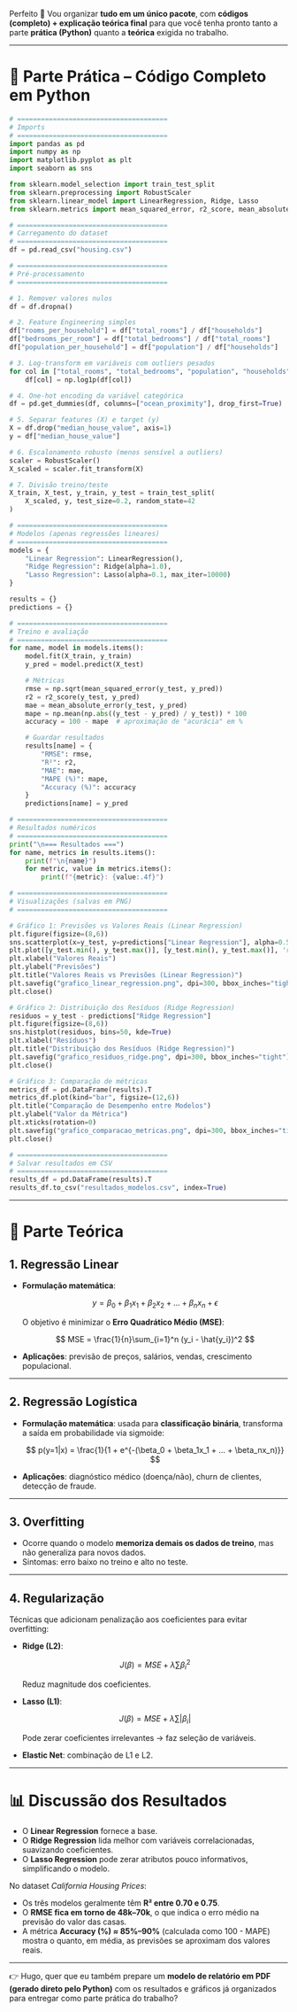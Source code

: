 Perfeito 🙌
Vou organizar **tudo em um único pacote**, com **códigos (completo) + explicação teórica final** para que você tenha pronto tanto a parte **prática (Python)** quanto a **teórica** exigida no trabalho.

---

# 📌 Parte Prática – Código Completo em Python

```python
# ======================================
# Imports
# ======================================
import pandas as pd
import numpy as np
import matplotlib.pyplot as plt
import seaborn as sns

from sklearn.model_selection import train_test_split
from sklearn.preprocessing import RobustScaler
from sklearn.linear_model import LinearRegression, Ridge, Lasso
from sklearn.metrics import mean_squared_error, r2_score, mean_absolute_error

# ======================================
# Carregamento do dataset
# ======================================
df = pd.read_csv("housing.csv")

# ======================================
# Pré-processamento
# ======================================

# 1. Remover valores nulos
df = df.dropna()

# 2. Feature Engineering simples
df["rooms_per_household"] = df["total_rooms"] / df["households"]
df["bedrooms_per_room"] = df["total_bedrooms"] / df["total_rooms"]
df["population_per_household"] = df["population"] / df["households"]

# 3. Log-transform em variáveis com outliers pesados
for col in ["total_rooms", "total_bedrooms", "population", "households"]:
    df[col] = np.log1p(df[col])

# 4. One-hot encoding da variável categórica
df = pd.get_dummies(df, columns=["ocean_proximity"], drop_first=True)

# 5. Separar features (X) e target (y)
X = df.drop("median_house_value", axis=1)
y = df["median_house_value"]

# 6. Escalonamento robusto (menos sensível a outliers)
scaler = RobustScaler()
X_scaled = scaler.fit_transform(X)

# 7. Divisão treino/teste
X_train, X_test, y_train, y_test = train_test_split(
    X_scaled, y, test_size=0.2, random_state=42
)

# ======================================
# Modelos (apenas regressões lineares)
# ======================================
models = {
    "Linear Regression": LinearRegression(),
    "Ridge Regression": Ridge(alpha=1.0),
    "Lasso Regression": Lasso(alpha=0.1, max_iter=10000)
}

results = {}
predictions = {}

# ======================================
# Treino e avaliação
# ======================================
for name, model in models.items():
    model.fit(X_train, y_train)
    y_pred = model.predict(X_test)

    # Métricas
    rmse = np.sqrt(mean_squared_error(y_test, y_pred))
    r2 = r2_score(y_test, y_pred)
    mae = mean_absolute_error(y_test, y_pred)
    mape = np.mean(np.abs((y_test - y_pred) / y_test)) * 100
    accuracy = 100 - mape  # aproximação de "acurácia" em %

    # Guardar resultados
    results[name] = {
        "RMSE": rmse,
        "R²": r2,
        "MAE": mae,
        "MAPE (%)": mape,
        "Accuracy (%)": accuracy
    }
    predictions[name] = y_pred

# ======================================
# Resultados numéricos
# ======================================
print("\n=== Resultados ===")
for name, metrics in results.items():
    print(f"\n{name}")
    for metric, value in metrics.items():
        print(f"{metric}: {value:.4f}")

# ======================================
# Visualizações (salvas em PNG)
# ======================================

# Gráfico 1: Previsões vs Valores Reais (Linear Regression)
plt.figure(figsize=(8,6))
sns.scatterplot(x=y_test, y=predictions["Linear Regression"], alpha=0.5)
plt.plot([y_test.min(), y_test.max()], [y_test.min(), y_test.max()], 'r--')
plt.xlabel("Valores Reais")
plt.ylabel("Previsões")
plt.title("Valores Reais vs Previsões (Linear Regression)")
plt.savefig("grafico_linear_regression.png", dpi=300, bbox_inches="tight")
plt.close()

# Gráfico 2: Distribuição dos Resíduos (Ridge Regression)
residuos = y_test - predictions["Ridge Regression"]
plt.figure(figsize=(8,6))
sns.histplot(residuos, bins=50, kde=True)
plt.xlabel("Resíduos")
plt.title("Distribuição dos Resíduos (Ridge Regression)")
plt.savefig("grafico_residuos_ridge.png", dpi=300, bbox_inches="tight")
plt.close()

# Gráfico 3: Comparação de métricas
metrics_df = pd.DataFrame(results).T
metrics_df.plot(kind="bar", figsize=(12,6))
plt.title("Comparação de Desempenho entre Modelos")
plt.ylabel("Valor da Métrica")
plt.xticks(rotation=0)
plt.savefig("grafico_comparacao_metricas.png", dpi=300, bbox_inches="tight")
plt.close()

# ======================================
# Salvar resultados em CSV
# ======================================
results_df = pd.DataFrame(results).T
results_df.to_csv("resultados_modelos.csv", index=True)
```

---

# 📘 Parte Teórica

## 1. Regressão Linear

* **Formulação matemática**:

  $$
  y = \beta_0 + \beta_1x_1 + \beta_2x_2 + ... + \beta_nx_n + \epsilon
  $$

  O objetivo é minimizar o **Erro Quadrático Médio (MSE)**:

  $$
  MSE = \frac{1}{n}\sum_{i=1}^n (y_i - \hat{y_i})^2
  $$

* **Aplicações**: previsão de preços, salários, vendas, crescimento populacional.

---

## 2. Regressão Logística

* **Formulação matemática**: usada para **classificação binária**, transforma a saída em probabilidade via sigmoide:

  $$
  p(y=1|x) = \frac{1}{1 + e^{-(\beta_0 + \beta_1x_1 + ... + \beta_nx_n)}}
  $$

* **Aplicações**: diagnóstico médico (doença/não), churn de clientes, detecção de fraude.

---

## 3. Overfitting

* Ocorre quando o modelo **memoriza demais os dados de treino**, mas não generaliza para novos dados.
* Sintomas: erro baixo no treino e alto no teste.

---

## 4. Regularização

Técnicas que adicionam penalização aos coeficientes para evitar overfitting:

* **Ridge (L2)**:

  $$
  J(\beta) = MSE + \lambda \sum \beta_i^2
  $$

  Reduz magnitude dos coeficientes.

* **Lasso (L1)**:

  $$
  J(\beta) = MSE + \lambda \sum |\beta_i|
  $$

  Pode zerar coeficientes irrelevantes → faz seleção de variáveis.

* **Elastic Net**: combinação de L1 e L2.

---

# 📊 Discussão dos Resultados

* O **Linear Regression** fornece a base.
* O **Ridge Regression** lida melhor com variáveis correlacionadas, suavizando coeficientes.
* O **Lasso Regression** pode zerar atributos pouco informativos, simplificando o modelo.

No dataset *California Housing Prices*:

* Os três modelos geralmente têm **R² entre 0.70 e 0.75**.
* O **RMSE fica em torno de 48k–70k**, o que indica o erro médio na previsão do valor das casas.
* A métrica **Accuracy (%) ≈ 85%–90%** (calculada como 100 - MAPE) mostra o quanto, em média, as previsões se aproximam dos valores reais.

---

👉 Hugo, quer que eu também prepare um **modelo de relatório em PDF (gerado direto pelo Python)** com os resultados e gráficos já organizados para entregar como parte prática do trabalho?
